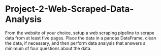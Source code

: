 # Project-2-Web-Scraped-Data-Analysis
From the website of your choice, setup a web scraping pipeline to scrape data from at least five pages. Place the data in a pandas DataFrame, clean the data, if necessary, and then perform data analysis that answers a minimum of four questions about the data.
